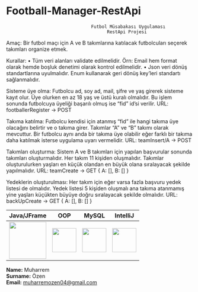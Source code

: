 # Football-Manager-RestApi

                                    Futbol Müsabakası Uygulaması
                                          RestApi Projesi
Amaç: Bir futbol maçı için A ve B takımlarına katılacak futbolcuları seçerek takımları organize 
etmek.

Kurallar: 
• Tüm veri alanları validate edilmelidir. Örn: Email hem format olarak hemde boşluk 
denetimi olarak kontrol edilmelidir.
• Json veri dönüş standartlarına uyulmalıdır. Enum kullanarak geri dönüş key’leri 
standartı sağlanmalıdır.

Sisteme üye olma: Futbolcu ad, soy ad, mail, şifre ve yaş girerek sisteme kayıt olur. Üye 
olurken en az 18 yaş ve üstü kuralı olmalıdır. Bu işlem sonunda futbolcuya üyeliği başarılı 
olmuş ise “fid” id’si verilir.
URL: footballerRegister -> POST

Takıma katılma: Futbolcu kendisi için atanmış “fid” ile hangi takıma üye olacağını belirtir ve o 
takıma girer. Takımlar “A” ve “B” takımı olarak mevcuttur. Bir futbolcu aynı anda bir takıma 
üye olabilir eğer farklı bir takıma daha katılmak isterse uygulama uyarı vermelidir.
URL: teamInsert/A -> POST

Takımları oluşturma: Sistem A ve B takımları için yapılan başvurular sonunda takımları 
oluşturmalıdır. Her takım 11 kişiden oluşmalıdır. Takımlar oluşturulurken yaşları en küçük 
olandan en büyük olana sıralayacak şekilde yapılmalıdır.
URL: teamCreate -> GET
{
A: [],
B: []
}

Yedeklerin oluşturulması: Her takım için eğer varsa fazla başvuru yedek listesi de olmalıdır. 
Yedek listesi 5 kişiden oluşmalı ana takıma atanmamış yine yaşları küçükten büyüye doğru 
sıralayacak şekilde olmalıdır.
URL: backUpCreate -> GET
{
A: [],
B: []
}

| Java/JFrame  | OOP | MySQL | IntelliJ  |
| :------------: | :------------: | :------------: | :------------: |
|  <img src ="https://cdn.iconscout.com/icon/free/png-256/java-60-1174953.png" width ="100px" height = "100px" style="float:left" > | <img src ="https://encrypted-tbn0.gstatic.com/images?q=tbn:ANd9GcRQie1pvA8p-kyK_bGjsjPJWv8x4NF9ahNvFA&usqp=CAU" width ="65px" height = "65px" style="float:left " >  |  <img src ="https://upload.wikimedia.org/wikipedia/commons/b/b2/Database-mysql.svg" width ="65px" height = "65px" style="float:left " > | <img src ="https://upload.wikimedia.org/wikipedia/commons/thumb/9/9c/IntelliJ_IDEA_Icon.svg/70px-IntelliJ_IDEA_Icon.svg.png" width ="65px" height = "65px" >  |



**Name:** Muharrem  <br>
**Surname:** Özen <br>
**Email:** muharremozen04@gmail.com
